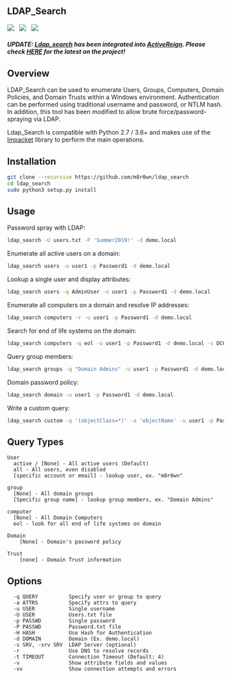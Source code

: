 ## LDAP_Search

![](https://img.shields.io/badge/Python-2.7-blue.svg)&nbsp;&nbsp;
![](https://img.shields.io/badge/Python-3.6+-blue.svg)&nbsp;&nbsp;
![](https://img.shields.io/badge/License-GPL%203.0-green.svg)
#### *UPDATE: [Ldap_search](https://github.com/m8r0wn/ldap_search) has been integrated into [ActiveReign](https://github.com/m8r0wn/ActiveReign). Please check [HERE](https://github.com/m8r0wn/ActiveReign) for the latest on the project!*

## Overview
LDAP_Search can be used to enumerate Users, Groups, Computers, Domain Policies, and Domain Trusts within a Windows environment. Authentication can be performed using traditional username and password, or NTLM hash. In addition, this tool has been modified to allow brute force/password-spraying via LDAP. 

Ldap_Search is compatible with Python 2.7 / 3.6+ and makes use of the [Impacket](https://github.com/SecureAuthCorp/impacket/) library to perform the main operations.

## Installation
```bash
git clone --recursive https://github.com/m8r0wn/ldap_search
cd ldap_search
sudo python3 setup.py install
```

## Usage
Password spray with LDAP:
```bash
ldap_search -U users.txt -P 'Summer2019!' -d demo.local
```

Enumerate all active users on a domain:
```bash
ldap_search users -u user1 -p Password1 -d demo.local
```

Lookup a single user and display attributes:
```bash
ldap_search users -q AdminUser -u user1 -p Password1 -d demo.local
```

Enumerate all computers on a domain and resolve IP addresses:
```bash
ldap_search computers -r -u user1 -p Password1 -d demo.local
```

Search for end of life systems on the domain:
```bash
ldap_search computers -q eol -u user1 -p Password1 -d demo.local -s DC01.demo.local
```

Query group members:
```bash
ldap_search groups -q "Domain Admins" -u user1 -p Password1 -d demo.local
```

Domain password policy:
```bash
ldap_search domain -u user1 -p Password1 -d demo.local
```

Write a custom query:
```bash
ldap_search custom -q '(objectClass=*)' -a 'objectName' -u user1 -p Password1 -d demo.local
```

## Query Types
```
User
  active / [None] - All active users (Default)
  all - All users, even disabled
  [specific account or email] - lookup user, ex. "m8r0wn"
  
group
  [None] - All domain groups
  [Specific group name] - lookup group members, ex. "Domain Admins"
 
computer
  [None] - All Domain Computers
  eol - look for all end of life systems on domain

Domain
    [None] - Domain's password policy

Trust
    [none] - Domain Trust information
```

## Options
```
  -q QUERY          Specify user or group to query
  -a ATTRS          Specify attrs to query
  -u USER           Single username
  -U USER           Users.txt file
  -p PASSWD         Single password
  -P PASSWD         Password.txt file
  -H HASH           Use Hash for Authentication
  -d DOMAIN         Domain (Ex. demo.local)
  -s SRV, -srv SRV  LDAP Server (optional)
  -r                Use DNS to resolve records
  -t TIMEOUT        Connection Timeout (Default: 4)
  -v                Show attribute fields and values
  -vv               Show connection attempts and errors
```
